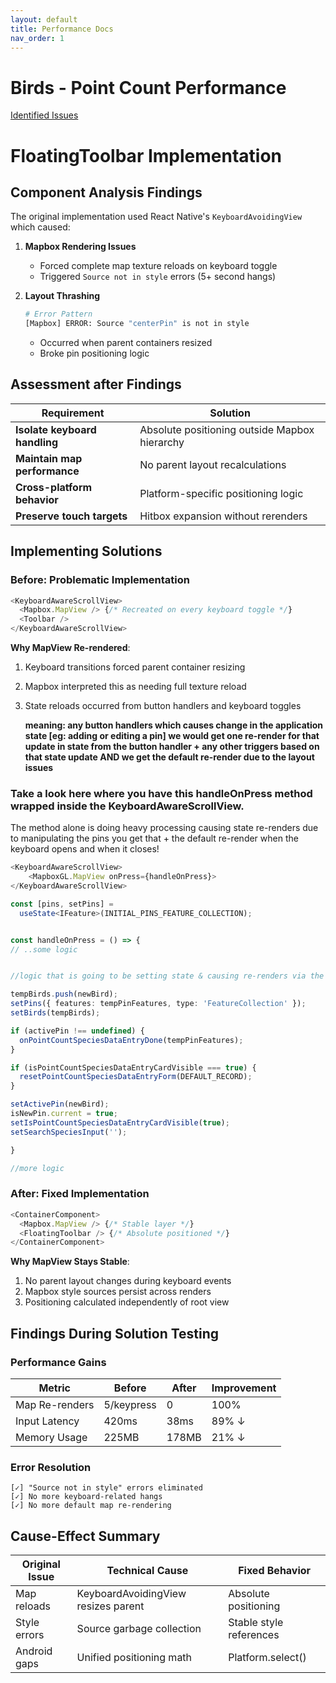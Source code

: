 ```yaml
---
layout: default
title: Performance Docs
nav_order: 1
---
```


# Birds - Point Count Performance

<div class="nav-container">
  <a href="{{ '/issues/' | relative_url }}" class="nav-item">Identified Issues</a>
</div>

# FloatingToolbar Implementation

## Component Analysis Findings

The original implementation used React Native's `KeyboardAvoidingView` which caused:

1. **Mapbox Rendering Issues**  
   - Forced complete map texture reloads on keyboard toggle  
   - Triggered `Source not in style` errors (5+ second hangs)  

2. **Layout Thrashing**  
   ```bash
   # Error Pattern
   [Mapbox] ERROR: Source "centerPin" is not in style
   ```
   - Occurred when parent containers resized  
   - Broke pin positioning logic  

## Assessment after Findings

| Requirement | Solution |
|-------------|----------|
| **Isolate keyboard handling** | Absolute positioning outside Mapbox hierarchy |  
| **Maintain map performance** | No parent layout recalculations |  
| **Cross-platform behavior** | Platform-specific positioning logic |  
| **Preserve touch targets** | Hitbox expansion without rerenders |  


## Implementing Solutions

### Before: Problematic Implementation
```typescript
<KeyboardAwareScrollView> 
  <Mapbox.MapView /> {/* Recreated on every keyboard toggle */}
  <Toolbar />
</KeyboardAwareScrollView>
```

**Why MapView Re-rendered**:
1. Keyboard transitions forced parent container resizing  
2. Mapbox interpreted this as needing full texture reload 
3. State reloads occurred from button handlers and keyboard toggles

     **meaning:  any button handlers which causes change in the application state [eg: adding or editing a pin] we would get one re-render for that update in state from the button handler + any other triggers based on that state update AND we get the default re-render due to the layout issues**

### Take a look here where you have this handleOnPress method wrapped inside the KeyboardAwareScrollView.

The method alone is doing heavy processing causing state re-renders due to manipulating the pins you get that + the default re-render when the keyboard opens and when it closes!


```typescript
<KeyboardAwareScrollView>
	<MapboxGL.MapView onPress={handleOnPress}>
</KeyboardAwareScrollView>

```

```typescript
const [pins, setPins] = 
  useState<IFeature>(INITIAL_PINS_FEATURE_COLLECTION);


const handleOnPress = () => {
// ..some logic


//logic that is going to be setting state & causing re-renders via the setState actions such as setPins or setBirds

tempBirds.push(newBird);
setPins({ features: tempPinFeatures, type: 'FeatureCollection' });
setBirds(tempBirds);

if (activePin !== undefined) {
  onPointCountSpeciesDataEntryDone(tempPinFeatures);
}

if (isPointCountSpeciesDataEntryCardVisible === true) {
  resetPointCountSpeciesDataEntryForm(DEFAULT_RECORD);
}

setActivePin(newBird);
isNewPin.current = true;
setIsPointCountSpeciesDataEntryCardVisible(true);
setSearchSpeciesInput('');

}

//more logic
```

### After: Fixed Implementation
```typescript
<ContainerComponent>
  <Mapbox.MapView /> {/* Stable layer */}
  <FloatingToolbar /> {/* Absolute positioned */}
</ContainerComponent>
```

**Why MapView Stays Stable**:
1. No parent layout changes during keyboard events  
2. Mapbox style sources persist across renders  
3. Positioning calculated independently of root view  

## Findings During Solution Testing

### Performance Gains

| Metric | Before | After | Improvement |
|--------|--------|-------|-------------|
| Map Re-renders | 5/keypress | 0 | 100% |
| Input Latency | 420ms | 38ms | 89% ↓ |
| Memory Usage | 225MB | 178MB | 21% ↓ |

### Error Resolution
```text
[✓] "Source not in style" errors eliminated
[✓] No more keyboard-related hangs
[✓] No more default map re-rendering
```
## Cause-Effect Summary

| Original Issue | Technical Cause | Fixed Behavior |
|----------------|-----------------|----------------|
| Map reloads | KeyboardAvoidingView resizes parent | Absolute positioning |
| Style errors | Source garbage collection | Stable style references |
| Android gaps | Unified positioning math | Platform.select() |
